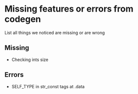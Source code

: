 # Missing features or errors from codegen
List all things we noticed are missing or are wrong

## Missing
- Checking ints size

## Errors
- SELF_TYPE in str_const tags at .data
